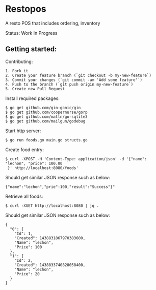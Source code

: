 Restopos
=======

A resto POS that includes ordering, inventory

Status: Work In Progress

Getting started:
----------------

Contributing:
```
1. Fork it
2. Create your feature branch (`git checkout -b my-new-feature`)
3. Commit your changes (`git commit -am 'Add some feature'`)
4. Push to the branch (`git push origin my-new-feature`)
5. Create new Pull Request
```

Install required packages:
```
$ go get github.com/gin-gonic/gin
$ go get github.com/coopernurse/gorp
$ go get github.com/mattn/go-sqlite3
$ go get github.com/mailgun/godebug
```

Start http server:
```
$ go run foods.go main.go structs.go
```

Create food entry:
```
$ curl -XPOST -H 'Content-Type: application/json' -d '{"name": "lechon", "price": 100.00
 }' http://localhost:8080/foods'
```

Should get similar JSON response such as below:
```
{"name":"lechon","prie":100,"result":"Success"}"
```


Retrieve all foods:
```
$ curl -XGET http://localhost:8080 | jq .
```

Should get similar JSON response such as below:
```
{
  "0": {
    "Id": 1,
    "Created": 1438831867970383600,
    "Name": "lechon",
    "Price": 100
  },
  "1": {
    "Id": 2,
    "Created": 1438833740828058400,
    "Name": "lechon",
    "Price": 20
  }
}
```


